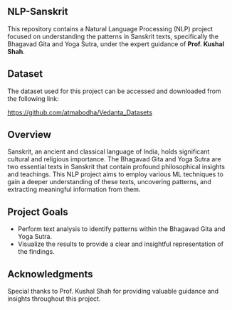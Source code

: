 ## NLP-Sanskrit
This repository contains a Natural Language Processing (NLP) project focused on understanding the patterns in Sanskrit texts, specifically the Bhagavad Gita and Yoga Sutra, under the expert guidance of **Prof. Kushal Shah**.

## Dataset
The dataset used for this project can be accessed and downloaded from the following link: 



https://github.com/atmabodha/Vedanta_Datasets

## Overview
Sanskrit, an ancient and classical language of India, holds significant cultural and religious importance. The Bhagavad Gita and Yoga Sutra are two essential texts in Sanskrit that contain profound philosophical insights and teachings. This NLP project aims to employ various ML techniques to gain a deeper understanding of these texts, uncovering patterns, and extracting meaningful information from them.

## Project Goals
- Perform text analysis to identify patterns within the Bhagavad Gita and Yoga Sutra.
- Visualize the results to provide a clear and insightful representation of the findings.

## Acknowledgments
Special thanks to Prof. Kushal Shah for providing valuable guidance and insights throughout this project.

